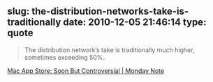 slug: the-distribution-networks-take-is-traditionally
date: 2010-12-05 21:46:14
type: quote
---

> The distribution network’s take is traditionally much higher, sometimes exceeding 50%.

[Mac App Store: Soon But Controversial | Monday Note](http://www.mondaynote.com/2010/12/05/mac-app-store-soon-but-controversial/)
